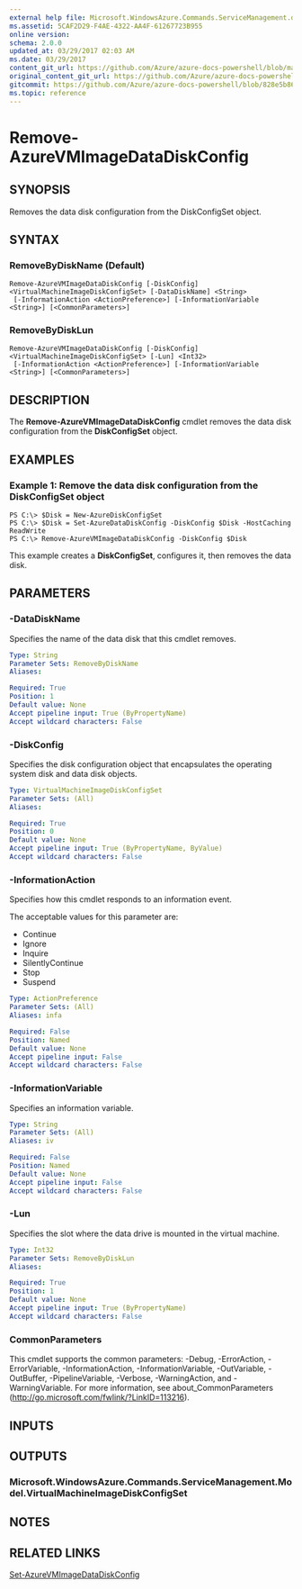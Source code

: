 ```yaml
---
external help file: Microsoft.WindowsAzure.Commands.ServiceManagement.dll-Help.xml
ms.assetid: 5CAF2D29-F4AE-4322-AA4F-61267723B955
online version:
schema: 2.0.0
updated_at: 03/29/2017 02:03 AM
ms.date: 03/29/2017
content_git_url: https://github.com/Azure/azure-docs-powershell/blob/master/azureps-cmdlets-docs/ServiceManagement/Azure/v3.7.0/Remove-AzureVMImageDataDiskConfig.md
original_content_git_url: https://github.com/Azure/azure-docs-powershell/blob/master/azureps-cmdlets-docs/ServiceManagement/Azure/v3.7.0/Remove-AzureVMImageDataDiskConfig.md
gitcommit: https://github.com/Azure/azure-docs-powershell/blob/828e5b8648af6bdf3119ffe0cd409647f00de183
ms.topic: reference
---
```


# Remove-AzureVMImageDataDiskConfig

## SYNOPSIS
Removes the data disk configuration from the DiskConfigSet object.

## SYNTAX

### RemoveByDiskName (Default)
```
Remove-AzureVMImageDataDiskConfig [-DiskConfig] <VirtualMachineImageDiskConfigSet> [-DataDiskName] <String>
 [-InformationAction <ActionPreference>] [-InformationVariable <String>] [<CommonParameters>]
```

### RemoveByDiskLun
```
Remove-AzureVMImageDataDiskConfig [-DiskConfig] <VirtualMachineImageDiskConfigSet> [-Lun] <Int32>
 [-InformationAction <ActionPreference>] [-InformationVariable <String>] [<CommonParameters>]
```

## DESCRIPTION
The **Remove-AzureVMImageDataDiskConfig** cmdlet removes the data disk configuration from the **DiskConfigSet** object.

## EXAMPLES

### Example 1: Remove the data disk configuration from the DiskConfigSet object
```
PS C:\> $Disk = New-AzureDiskConfigSet
PS C:\> $Disk = Set-AzureDataDiskConfig -DiskConfig $Disk -HostCaching ReadWrite
PS C:\> Remove-AzureVMImageDataDiskConfig -DiskConfig $Disk
```

This example creates a **DiskConfigSet**, configures it, then removes the data disk.

## PARAMETERS

### -DataDiskName
Specifies the name of the data disk that this cmdlet removes.

```yaml
Type: String
Parameter Sets: RemoveByDiskName
Aliases: 

Required: True
Position: 1
Default value: None
Accept pipeline input: True (ByPropertyName)
Accept wildcard characters: False
```

### -DiskConfig
Specifies the disk configuration object that encapsulates the operating system disk and data disk objects.

```yaml
Type: VirtualMachineImageDiskConfigSet
Parameter Sets: (All)
Aliases: 

Required: True
Position: 0
Default value: None
Accept pipeline input: True (ByPropertyName, ByValue)
Accept wildcard characters: False
```

### -InformationAction
Specifies how this cmdlet responds to an information event.

The acceptable values for this parameter are:

- Continue
- Ignore
- Inquire
- SilentlyContinue
- Stop
- Suspend

```yaml
Type: ActionPreference
Parameter Sets: (All)
Aliases: infa

Required: False
Position: Named
Default value: None
Accept pipeline input: False
Accept wildcard characters: False
```

### -InformationVariable
Specifies an information variable.

```yaml
Type: String
Parameter Sets: (All)
Aliases: iv

Required: False
Position: Named
Default value: None
Accept pipeline input: False
Accept wildcard characters: False
```

### -Lun
Specifies the slot where the data drive is mounted in the virtual machine.

```yaml
Type: Int32
Parameter Sets: RemoveByDiskLun
Aliases: 

Required: True
Position: 1
Default value: None
Accept pipeline input: True (ByPropertyName)
Accept wildcard characters: False
```

### CommonParameters
This cmdlet supports the common parameters: -Debug, -ErrorAction, -ErrorVariable, -InformationAction, -InformationVariable, -OutVariable, -OutBuffer, -PipelineVariable, -Verbose, -WarningAction, and -WarningVariable. For more information, see about_CommonParameters (http://go.microsoft.com/fwlink/?LinkID=113216).

## INPUTS

## OUTPUTS

### Microsoft.WindowsAzure.Commands.ServiceManagement.Model.VirtualMachineImageDiskConfigSet

## NOTES

## RELATED LINKS

[Set-AzureVMImageDataDiskConfig](./Set-AzureVMImageDataDiskConfig.md)


